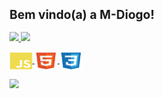## Bem vindo(a) a M-Diogo!

 <div>
   <a href="https://github.com/M-Diogo">
   <img height="167em" src="https://github-readme-stats.vercel.app/api?username=M-Diogo&show_icons=true&theme=github_dark&include_all_commits=true&count_private=true"/>
   <img height="167em" src="https://github-readme-stats.vercel.app/api/top-langs/?username=M-Diogo&layout=compact&langs_count=6&theme=github_dark"/>

</div>
<div style="display: inline_block"><br>
  <img align="center" alt="Js" height="30" width="40" src="https://raw.githubusercontent.com/devicons/devicon/master/icons/javascript/javascript-plain.svg">
  <img align="center" alt="HTML" height="30" width="40" src="https://raw.githubusercontent.com/devicons/devicon/master/icons/html5/html5-original.svg">
  <img align="center" alt="CSS" height="30" width="40" src="https://raw.githubusercontent.com/devicons/devicon/master/icons/css3/css3-original.svg">
</div>
 
 <br>
 
<div> 
  <a href="https://www.linkedin.com/in/marcoscferreira/" target="_blank"><img src="https://img.shields.io/badge/-LinkedIn-%230077B5?style=for-the-badge&logo=linkedin&logoColor=white" target="_blank"></a> 

</div>
